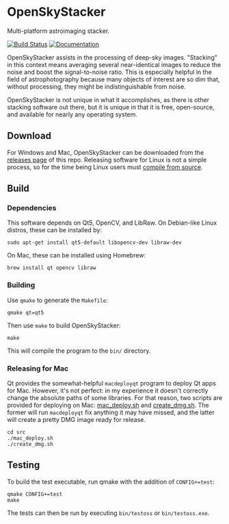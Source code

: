 # OpenSkyStacker

Multi-platform astroimaging stacker.

[![Build Status](https://travis-ci.org/BenJuan26/OpenSkyStacker.svg?branch=master)](https://travis-ci.org/BenJuan26/OpenSkyStacker) [![Documentation](https://codedocs.xyz/BenJuan26/OpenSkyStacker.svg)](https://codedocs.xyz/BenJuan26/OpenSkyStacker/)

OpenSkyStacker assists in the processing of deep-sky images. "Stacking" in this context means averaging several near-identical images to reduce the noise and boost the signal-to-noise ratio. This is especially helpful in the field of astrophotography because many objects of interest are so dim that, without processing, they might be indistinguishable from noise.

OpenSkyStacker is not unique in what it accomplishes, as there is other stacking software out there, but it is unique in that it is free, open-source, and available for nearly any operating system.

## Download

For Windows and Mac, OpenSkyStacker can be downloaded from the [releases page](https://github.com/BenJuan26/OpenSkyStacker/releases) of this repo. Releasing software for Linux is not a simple process, so for the time being Linux users must [compile from source](#build).

## Build

### Dependencies

This software depends on Qt5, OpenCV, and LibRaw. On Debian-like Linux distros, these can be installed by:

```
sudo apt-get install qt5-default libopencv-dev libraw-dev
```

On Mac, these can be installed using Homebrew:

```
brew install qt opencv libraw
```

### Building

Use `qmake` to generate the `Makefile`:

```
qmake qt=qt5
```

Then use `make` to build OpenSkyStacker:

```
make
```

This will compile the program to the `bin/` directory.

### Releasing for Mac

Qt provides the somewhat-helpful `macdeployqt` program to deploy Qt apps for Mac. However, it's not perfect: in my experience it doesn't correctly change the absolute paths of some libraries. For that reason, two scripts are provided for deploying on Mac: [mac_deploy.sh](src/mac_deploy.sh) and [create_dmg.sh](src/create_dmg.sh). The former will run `macdeployqt` fix anything it may have missed, and the latter will create a pretty DMG image ready for release.

```
cd src
./mac_deploy.sh
./create_dmg.sh
```

## Testing

To build the test executable, run qmake with the addition of `CONFIG+=test`:

```
qmake CONFIG+=test
make
```

The tests can then be run by executing `bin/testoss` or `bin/testoss.exe`.
